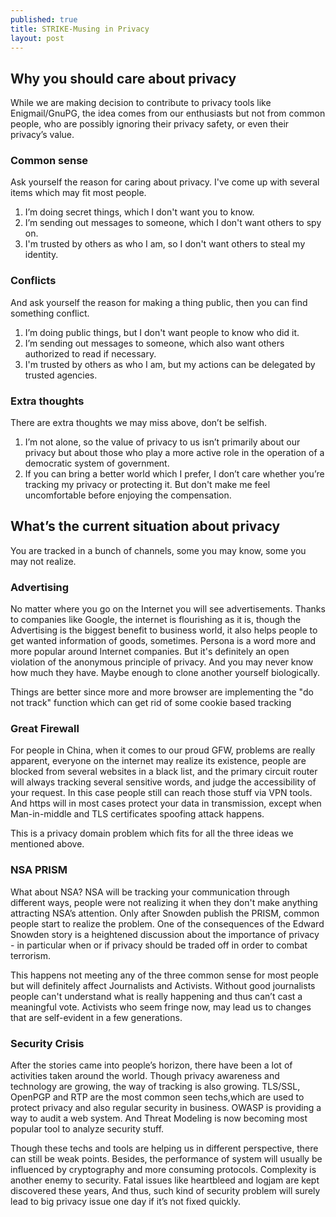 ```yaml
---
published: true
title: STRIKE-Musing in Privacy
layout: post
---
```




## Why you should care about privacy

While we are making decision to contribute to privacy tools like Enigmail/GnuPG, the idea comes from our enthusiasts but not from common people, who are possibly ignoring their privacy safety, or even their privacy’s value.

### Common sense

Ask yourself the reason for caring about privacy. I've come up with several items which may fit most people.

1. I’m doing secret things, which I don't want you to know.
2. I’m sending out messages to someone, which I don't want others to spy on.
3. I'm trusted by others as who I am, so I don't want others to steal my identity.

### Conflicts

And ask yourself the reason for making a thing public, then you can find something conflict.

1. I’m doing public things, but I don't want people to know who did it.
2. I’m sending out messages to someone, which also want others authorized to read if necessary.
3. I'm trusted by others as who I am, but my actions can be delegated by trusted agencies.

### Extra thoughts

There are extra thoughts we may miss above, don’t be selfish.

1. I’m not alone, so the value of privacy to us isn’t primarily about our privacy but about those who play a more active role in the operation of a democratic system of government.
2. If you can bring a better world which I prefer, I don’t care whether you’re tracking my privacy or protecting it. But don't make me feel uncomfortable before enjoying the compensation.

## What’s the current situation about privacy

You are tracked in a bunch of channels, some you may know, some you may not realize.

### Advertising

No matter where you go on the Internet you will see advertisements. Thanks to companies like Google, the internet is flourishing as it is, though the Advertising is the biggest benefit to business world, it also helps people to get wanted information of goods, sometimes. Persona is a word more and more popular around Internet companies. But it's definitely an open violation of the anonymous principle of privacy. And you may never know how much they have. Maybe enough to clone another yourself biologically.

Things are better since more and more browser are implementing the "do not track" function which can get rid of some cookie based tracking

### Great Firewall

For people in China, when it comes to our proud GFW, problems are really apparent, everyone on the internet may realize its existence, people are blocked from several websites in a black list, and the primary circuit router will always tracking several sensitive words, and judge the accessibility of your request. In this case people still can reach those stuff via VPN tools. And https will in most cases protect your data in transmission, except when Man-in-middle and TLS certificates spoofing attack happens.

This is a privacy domain problem which fits for all the three ideas we mentioned above.

### NSA PRISM

What about NSA? NSA will be tracking your communication through different ways, people were not realizing it when they don't make anything attracting NSA’s attention. Only after Snowden publish the PRISM, common people start to realize the problem. One of the consequences of the Edward Snowden story is a heightened discussion about the importance of privacy - in particular when or if privacy should be traded off in order to combat terrorism.

This happens not meeting any of the three common sense for most people but will definitely affect Journalists and Activists. Without good journalists people can't understand what is really happening and thus can’t cast a meaningful vote. Activists who seem fringe now, may lead us to changes that are self-evident in a few generations.

### Security Crisis

After the stories came into people’s horizon, there have been a lot of activities taken around the world. Though privacy awareness and technology are growing, the way of tracking is also growing. TLS/SSL, OpenPGP and RTP are the most common seen techs,which are used to protect privacy and also regular security in business. OWASP is providing a way to audit a web system. And Threat Modeling is now becoming most popular tool to analyze security stuff.

Though these techs and tools are helping us in different perspective, there can still be weak points. Besides, the performance of system will usually be influenced by cryptography and more consuming protocols. Complexity is another enemy to security. Fatal issues like heartbleed and logjam are kept discovered these years, And thus, such kind of security problem will surely lead to big privacy issue one day if it’s not fixed quickly.
